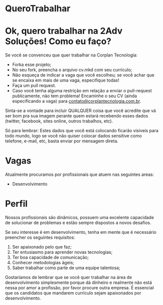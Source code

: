 # QueroTrabalhar


# Ok, quero trabalhar na 2Adv Soluções! Como eu faço?

Se você se convenceu que quer trabalhar na Corplan Tecnologia:

* Forka esse projeto;
* No seu fork, preencha o arquivo cv.mkd com seu currículo;
* Não esqueça de indicar a vaga que você escolheu; se você achar que se encaixa em mais de uma vaga, especifique todas!
* Faça um pull request.
* Caso você tenha alguma restrição em relação a enviar o pull-request publicamente, não tem problema! 
Encaminhe o seu CV (ainda especificando a vaga) para [contato@corplantecnologia.com.br](contato@corplantecnologia.com.br).

Sinta-se a vontade para incluir QUALQUER coisa que você acredite que
vá ser bom pra sua imagem perante quem estará recebendo esses dados (twitter,
facebook, sites online, outros trabalhos, etc).

Só para lembrar: Estes dados que você está colocando ficarão visíveis para todo mundo,
logo se você não quiser colocar dados sensitive como telefone, e-mail, etc, basta enviar
por mensagem direta.

Vagas
=====
Atualmente procuramos por profissionais que atuem nas seguintes areas:

 - Desenvolvimento

Perfil
======

Nossos profissionais são dinâmicos, possuem uma excelente capacidade de solucionar de problemas e estão sempre dispostos a novos desafios.

Se seu interesse é em desenvolvimento, tenha em mente que é necessário preencher os seguintes requisitos:

1. Ser apaixonado pelo que faz;
2. Ter entusiasmo para aprender novas tecnologias; 
3. Ter boa capacidade de comunicação;
4. Conhecer metodologias ágeis;
5. Saber trabalhar como parte de uma equipe talentosa;


Gostaríamos de lembrar que se você quer trabalhar na área de desenvolvimento
simplesmente porque dá dinheiro e realmente não está nessa por amor a
profissão, por favor procure outra empresa. É essencial que os candidatos que
mandarem currículo sejam apaixonados por desenvolvimento.
